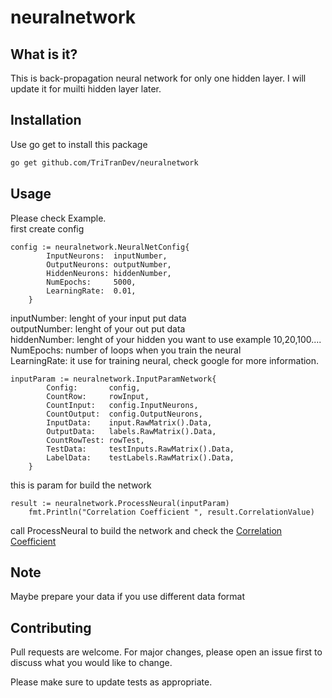 # neuralnetwork

## What is it?
This is back-propagation  neural network for only one hidden layer. I will update it for muilti hidden layer later.

## Installation
Use go get to install this package

 ```bash
 go get github.com/TriTranDev/neuralnetwork
 ```

## Usage

Please check Example.<br />
first create config <br />
```golang
config := neuralnetwork.NeuralNetConfig{
		InputNeurons:  inputNumber,
		OutputNeurons: outputNumber,
		HiddenNeurons: hiddenNumber,
		NumEpochs:     5000,
		LearningRate:  0.01,
	}
```

inputNumber: lenght of your input put data <br />
outputNumber: lenght of your out put data <br />
hiddenNumber: lenght of your hidden you want to use example 10,20,100.... <br />
NumEpochs: number of loops when you train the neural <br />
LearningRate: it use for training neural, check google for more information. <br />

```golang
inputParam := neuralnetwork.InputParamNetwork{
		Config:       config,
		CountRow:     rowInput,
		CountInput:   config.InputNeurons,
		CountOutput:  config.OutputNeurons,
		InputData:    input.RawMatrix().Data,
		OutputData:   labels.RawMatrix().Data,
		CountRowTest: rowTest,
		TestData:     testInputs.RawMatrix().Data,
		LabelData:    testLabels.RawMatrix().Data,
	}
```

this is param for build the network <br />

```golang
result := neuralnetwork.ProcessNeural(inputParam)
	fmt.Println("Correlation Coefficient ", result.CorrelationValue)
```

call ProcessNeural to build the network and check the [Correlation Coefficient](https://www.investopedia.com/terms/c/correlationcoefficient.asp)

## Note
Maybe prepare your data if you use different data format

## Contributing
Pull requests are welcome. For major changes, please open an issue first to discuss what you would like to change.

Please make sure to update tests as appropriate.
